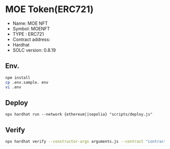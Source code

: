 # MOE Token(ERC721)

- Name: MOE NFT
- Symbol: MOENFT
- TYPE : ERC721
- Contract address: 
- Hardhat
- SOLC version: 0.8.19

## Env.

```bash
npm install
cp .env.sample. env
vi .env
```

## Deploy

```bssh
npx hardhat run --network {ethereum||sepolia} "scripts/deploy.js"
```

## Verify

```bash
npx hardhat verify --constructor-args arguments.js --contract "contracts/MoeErc20.sol:MoeErc20" --network {ethereum||sepolia} {CONTRACT_ADDRESS}
```

